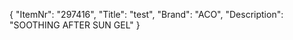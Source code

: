 {
  "ItemNr": "297416",
  "Title": "test",
  "Brand": "ACO",
  "Description": "SOOTHING AFTER SUN GEL"
}